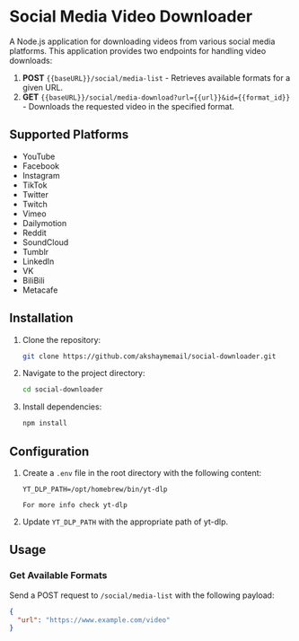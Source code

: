 # Social Media Video Downloader

A Node.js application for downloading videos from various social media platforms. This application provides two endpoints for handling video downloads:

1. **POST** `{{baseURL}}/social/media-list` - Retrieves available formats for a given URL.
2. **GET** `{{baseURL}}/social/media-download?url={{url}}&id={{format_id}}` - Downloads the requested video in the specified format.

## Supported Platforms

- YouTube
- Facebook
- Instagram
- TikTok
- Twitter
- Twitch
- Vimeo
- Dailymotion
- Reddit
- SoundCloud
- Tumblr
- LinkedIn
- VK
- BiliBili
- Metacafe

## Installation

1. Clone the repository:

   ```bash
   git clone https://github.com/akshaymemail/social-downloader.git
   ```

2. Navigate to the project directory:

   ```bash
   cd social-downloader
   ```

3. Install dependencies:

   ```bash
   npm install
   ```

## Configuration

1. Create a `.env` file in the root directory with the following content:

   ```
   YT_DLP_PATH=/opt/homebrew/bin/yt-dlp

   For more info check yt-dlp
   ```

2. Update `YT_DLP_PATH` with the appropriate path of yt-dlp.

## Usage

### Get Available Formats

Send a POST request to `/social/media-list` with the following payload:

```json
{
  "url": "https://www.example.com/video"
}
```
